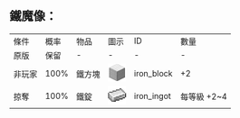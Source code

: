 <!--file_language=en_us-->
## 鐵魔像：

<table>
	<tablebody>
		<tr>
			<td>條件</td>
			<td>概率</td>
			<td>物品</td>
			<td>圖示</td>
			<td>ID</td>
			<td>數量</td>
		</tr>
		<tr>
            <td>原版</td>
            <td>保留</td>
            <td>-</td>
			<td>-</td>
			<td>-</td>
			<td>-</td>
		</tr>
        <tr>
            <td>非玩家</td>
            <td>100%</td>
			<td>鐵方塊</td>
            <td><img src="./mc_icon/buildingBlocks/iron_block.png"></td>
			<td>iron_block</td>
			<td>+2</td>
		</tr>
        <tr>
            <td>掠奪</td>
            <td>100%</td>
			<td>鐵錠</td>
            <td><img src="./mc_icon/misc/iron_ingot.png"></td>
			<td>iron_ingot</td>
			<td>每等級 +2~4</td>
		</tr>
	</tablebody>
</table>
